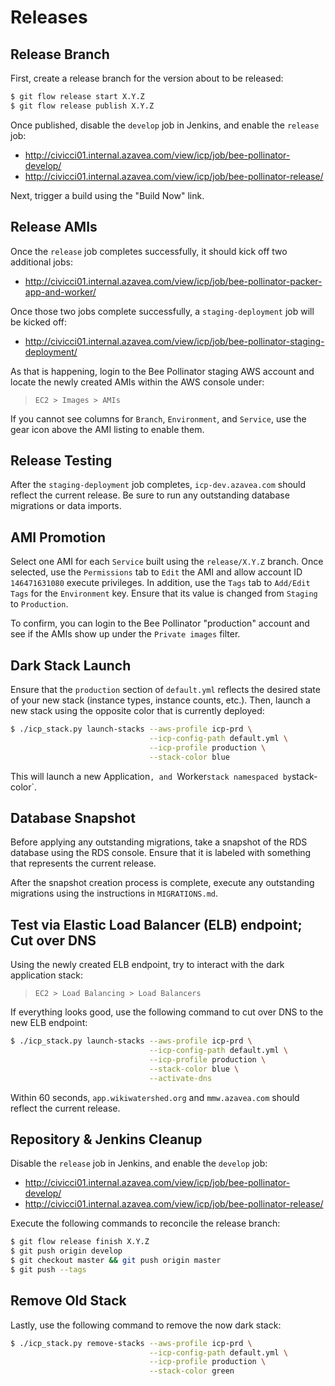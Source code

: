 # Releases

## Release Branch

First, create a release branch for the version about to be released:

```bash
$ git flow release start X.Y.Z
$ git flow release publish X.Y.Z
```

Once published, disable the `develop` job in Jenkins, and enable the `release` job:

- http://civicci01.internal.azavea.com/view/icp/job/bee-pollinator-develop/
- http://civicci01.internal.azavea.com/view/icp/job/bee-pollinator-release/

Next, trigger a build using the "Build Now" link.

## Release AMIs

Once the `release` job completes successfully, it should kick off two additional jobs:

- http://civicci01.internal.azavea.com/view/icp/job/bee-pollinator-packer-app-and-worker/

Once those two jobs complete successfully, a `staging-deployment` job will be kicked off:

- http://civicci01.internal.azavea.com/view/icp/job/bee-pollinator-staging-deployment/

As that is happening, login to the Bee Pollinator staging AWS account and locate the newly created AMIs within the AWS console under:

> `EC2 > Images > AMIs`

If you cannot see columns for `Branch`, `Environment`, and `Service`, use the gear icon above the AMI listing to enable them.

## Release Testing

After the `staging-deployment` job completes, `icp-dev.azavea.com` should reflect the current release. Be sure to run any outstanding database migrations or data imports.

## AMI Promotion

Select one AMI for each `Service` built using the `release/X.Y.Z` branch. Once selected, use the `Permissions` tab to `Edit` the AMI and allow account ID `146471631080` execute privileges. In addition, use the `Tags` tab to `Add/Edit Tags` for the `Environment` key. Ensure that its value is changed from `Staging` to `Production`.

To confirm, you can login to the Bee Pollinator "production" account and see if the AMIs show up under the `Private images` filter.

## Dark Stack Launch

Ensure that the `production` section of `default.yml` reflects the desired state of your new stack (instance types, instance counts, etc.). Then, launch a new stack using the opposite color that is currently deployed:

```bash
$ ./icp_stack.py launch-stacks --aws-profile icp-prd \
                               --icp-config-path default.yml \
                               --icp-profile production \
                               --stack-color blue
```

This will launch a new Application`, and `Worker` stack namespaced by `stack-color`.

## Database Snapshot

Before applying any outstanding migrations, take a snapshot of the RDS database using the RDS console. Ensure that it is labeled with something that represents the current release.

After the snapshot creation process is complete, execute any outstanding migrations using the instructions in `MIGRATIONS.md`.

## Test via Elastic Load Balancer (ELB) endpoint; Cut over DNS

Using the newly created ELB endpoint, try to interact with the dark application stack:

> `EC2 > Load Balancing > Load Balancers`

If everything looks good, use the following command to cut over DNS to the new ELB endpoint:

```bash
$ ./icp_stack.py launch-stacks --aws-profile icp-prd \
                               --icp-config-path default.yml \
                               --icp-profile production \
                               --stack-color blue \
                               --activate-dns
```

Within 60 seconds, `app.wikiwatershed.org` and `mmw.azavea.com` should reflect the current release.

## Repository & Jenkins Cleanup

Disable the `release` job in Jenkins, and enable the `develop` job:

- http://civicci01.internal.azavea.com/view/icp/job/bee-pollinator-develop/
- http://civicci01.internal.azavea.com/view/icp/job/bee-pollinator-release/

Execute the following commands to reconcile the release branch:

```bash
$ git flow release finish X.Y.Z
$ git push origin develop
$ git checkout master && git push origin master
$ git push --tags
```

## Remove Old Stack

Lastly, use the following command to remove the now dark stack:

```bash
$ ./icp_stack.py remove-stacks --aws-profile icp-prd \
                               --icp-config-path default.yml \
                               --icp-profile production \
                               --stack-color green
```
